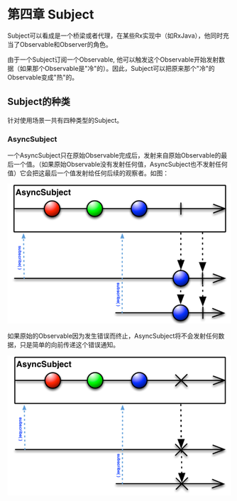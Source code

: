 # 第四章 Subject
 Subject可以看成是一个桥梁或者代理，在某些Rx实现中（如RxJava），他同时充当了Observable和Observer的角色。

 由于一个Subject订阅一个Observable, 他可以触发这个Observable开始发射数据（如果那个Observable是"冷"的）。因此，Subject可以把原来那个"冷"的Observable变成"热"的。

## Subject的种类

 针对使用场景一共有四种类型的Subject。

### AsyncSubject
 
 一个AsyncSubject只在原始Observable完成后，发射来自原始Observable的最后一个值。（如果原始Observable没有发射任何值，AsyncSubject也不发射任何值）它会把这最后一个值发射给任何后续的观察者。如图：

 ![Image](https://github.com/HousqLove/Reader/blob/master/Java/ReactiveX/images/rx-4-1.png)  

 如果原始的Observable因为发生错误而终止，AsyncSubject将不会发射任何数据，只是简单的向前传递这个错误通知。

 ![Image](https://github.com/HousqLove/Reader/blob/master/Java/ReactiveX/images/rx-4-2.png)